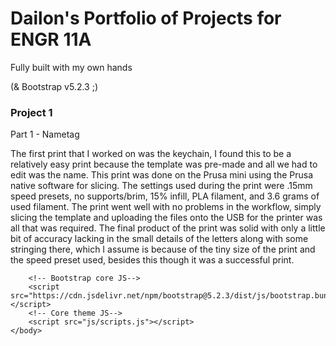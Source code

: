 <!DOCTYPE html>
<html lang="en">
    <head>
        <meta charset="utf-8" />
        <meta name="viewport" content="width=device-width, initial-scale=1, shrink-to-fit=no" />
        <meta name="description" content="" />
        <meta name="author" content="" />
        <title> Dailon's Portfolio - ENGR 11A </title>
        <!-- Favicon-->
        <link rel="icon" type="image/x-icon" href="assets/favicon.ico" />
        <!-- Core theme CSS (includes Bootstrap)-->
        <link href="css/styles.css" rel="stylesheet" />
    </head>
        <!-- Page content-->
        <div class="container">
            <div class="text-center mt-5">
                <h1>Dailon's Portfolio of Projects for ENGR 11A</h1>
                <p class="lead">Fully built with my own hands</p>
                <p>(& Bootstrap v5.2.3 ;)</p>
            </div>
        </div>
        <div class="container">
            <div class="text-center mt-8">
                 <h3>Project 1</h3>
                 <p>Part 1 - Nametag</p>
                 <p>The first print that I worked on was the keychain, I found this to be a relatively easy print because the template was pre-made and all we had to edit was the name. This print was done on the Prusa mini                       using the Prusa native software for slicing. The settings used during the print were .15mm speed presets, no supports/brim, 15% infill, PLA filament, and 3.6 grams of used filament. The print went well                        with no problems in the workflow, simply slicing the template and uploading the files onto the USB for the printer was all that was required. The final product of the print was solid with only a little                        bit of accuracy lacking in the small details of the letters along with some stringing there, which I assume is because of the tiny size of the print and the speed preset used, besides this though it was a successful print.</p>
            </div>
                
        <!-- Bootstrap core JS-->
        <script src="https://cdn.jsdelivr.net/npm/bootstrap@5.2.3/dist/js/bootstrap.bundle.min.js"></script>
        <!-- Core theme JS-->
        <script src="js/scripts.js"></script>
    </body>
</html>
